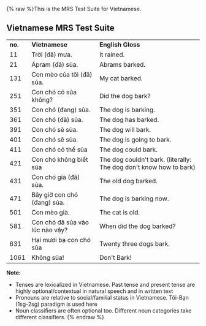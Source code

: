 {% raw %}This is the MRS Test Suite for Vietnamese.

## Vietnamese MRS Test Suite

|         |                                 |                                                                    |
|---------|---------------------------------|--------------------------------------------------------------------|
| **no.** | **Vietnamese**                  | **English Gloss**                                                  |
| 11      | Trời (đã) mưa.                  | It rained.                                                         |
| 21      | Ápram (đã) sủa.                 | Abrams barked.                                                     |
| 131     | Con mèo của tôi (đã) sủa.       | My cat barked.                                                     |
| 251     | Con chó có sủa không?           | Did the dog bark?                                                  |
| 351     | Con chó (đang) sủa.             | The dog is barking.                                                |
| 361     | Con chó (đã) sủa.               | The dog has barked.                                                |
| 391     | Con chó sẽ sủa.                 | The dog will bark.                                                 |
| 401     | Con chó sẽ sủa.                 | The dog is going to bark.                                          |
| 411     | Con chó có thể sủa              | The dog could bark.                                                |
| 421     | Con chó không biết sủa          | The dog couldn't bark. (literally: The dog don't know how to bark) |
| 431     | Con chó già (đã) sủa.           | The old dog barked.                                                |
| 471     | Bây giờ con chó (đang) sủa.     | The dog is barking now.                                            |
| 501     | Con mèo già.                    | The cat is old.                                                    |
| 581     | Con chó đã sủa vào lúc nào vậy? | When did the dog barked?                                           |
| 631     | Hai mươi ba con chó sủa         | Twenty three dogs bark.                                            |
| 1061    | Không sủa!                      | Don't Bark!                                                        |

**Note:**

- Tenses are lexicalized in Vietnamese. Past tense and present tense
are highly optional/contextual in natural speech and in written text
- Pronouns are relative to social/familial status in Vietnamese.
Tôi-Bạn (1sg-2sg) paradigm is used here
- Noun classifiers are often optional too. Different noun categories
take different classifiers.
<update date omitted for speed>{% endraw %}